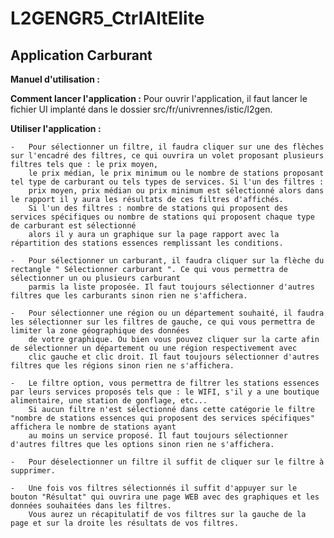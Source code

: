 # L2GENGR5_CtrlAltElite

## Application Carburant

**Manuel d'utilisation :**

**Comment lancer l'application :**
	Pour ouvrir l'application, il faut lancer le fichier UI implanté dans le dossier src/fr/univrennes/istic/l2gen.


**Utiliser l'application :**
 
	-   Pour sélectionner un filtre, il faudra cliquer sur une des flèches sur l'encadré des filtres, ce qui ouvrira un volet proposant plusieurs filtres tels que : le prix moyen, 
	    le prix médian, le prix minimum ou le nombre de stations proposant tel type de carburant ou tels types de services. Si l'un des filtres : 
	    prix moyen, prix médian ou prix minimum est sélectionné alors dans le rapport il y aura les résultats de ces filtres d'affichés. 
	    Si l'un des filtres : nombre de stations qui proposent des services spécifiques ou nombre de stations qui proposent chaque type de carburant est sélectionné 
	    alors il y aura un graphique sur la page rapport avec la répartition des stations essences remplissant les conditions.
	
	-   Pour sélectionner un carburant, il faudra cliquer sur la flèche du rectangle " Sélectionner carburant ". Ce qui vous permettra de sélectionner un ou plusieurs carburant 
	    parmis la liste proposée. Il faut toujours sélectionner d'autres filtres que les carburants sinon rien ne s'affichera. 

	-   Pour sélectionner une région ou un département souhaité, il faudra les sélectionner sur les filtres de gauche, ce qui vous permettra de limiter la zone géographique des données 
	    de votre graphique. Ou bien vous pouvez cliquer sur la carte afin de sélectionner un département ou une région respectivement avec 
	    clic gauche et clic droit. Il faut toujours sélectionner d'autres filtres que les régions sinon rien ne s'affichera.

	-   Le filtre option, vous permettra de filtrer les stations essences par leurs services proposés tels que : le WIFI, s'il y a une boutique alimentaire, une station de gonflage, etc...
	    Si aucun filtre n'est sélectionné dans cette catégorie le filtre "nombre de stations essences qui proposent des services spécifiques" affichera le nombre de stations ayant 
	    au moins un service proposé. Il faut toujours sélectionner d'autres filtres que les options sinon rien ne s'affichera.

	-   Pour déselectionner un filtre il suffit de cliquer sur le filtre à supprimer.

	-   Une fois vos filtres sélectionnés il suffit d'appuyer sur le bouton "Résultat" qui ouvrira une page WEB avec des graphiques et les données souhaitées dans les filtres. 
	    Vous aurez un récapitulatif de vos filtres sur la gauche de la page et sur la droite les résultats de vos filtres.


